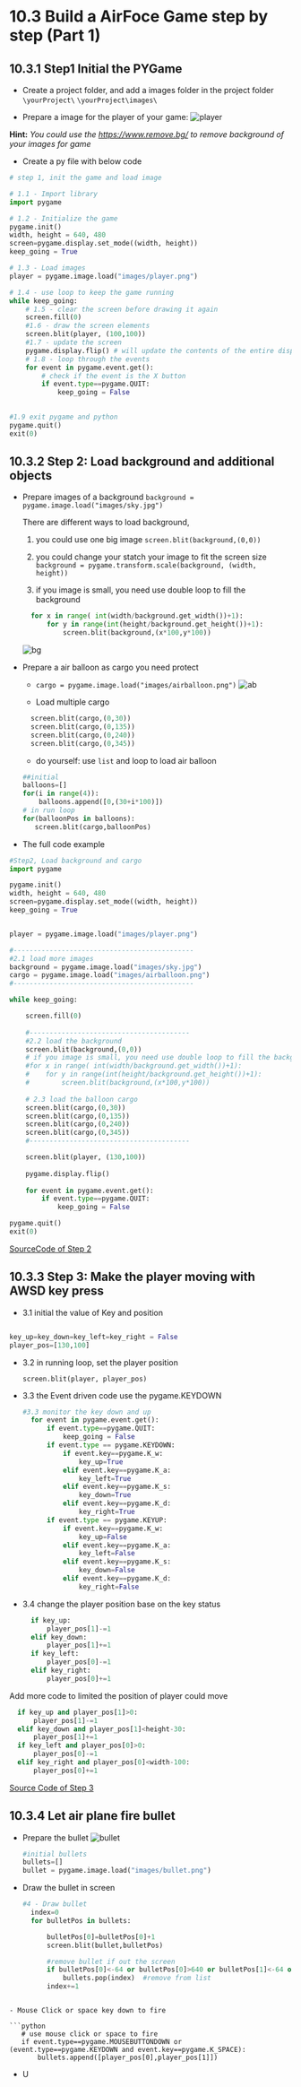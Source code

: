 # 10.3 Build a AirFoce Game step by step (Part 1)

## 10.3.1 Step1 Initial the PYGame

- Create a project folder, and add a images folder in the project folder
`\yourProject\`
`\yourProject\images\`

- Prepare a image for the player of your game:
![player](codes/PyGameSteps/images/player.png)

**Hint:** *You could use the <https://www.remove.bg/> to remove background of your images for game*

- Create a py file with below code

```python
# step 1, init the game and load image

# 1.1 - Import library
import pygame

# 1.2 - Initialize the game 
pygame.init()
width, height = 640, 480
screen=pygame.display.set_mode((width, height))
keep_going = True

# 1.3 - Load images
player = pygame.image.load("images/player.png")

# 1.4 - use loop to keep the game running 
while keep_going:
    # 1.5 - clear the screen before drawing it again
    screen.fill(0)
    #1.6 - draw the screen elements
    screen.blit(player, (100,100))
    #1.7 - update the screen
    pygame.display.flip() # will update the contents of the entire display, and faster than .update()
    # 1.8 - loop through the events
    for event in pygame.event.get():
        # check if the event is the X button
        if event.type==pygame.QUIT:
            keep_going = False
            

#1.9 exit pygame and python
pygame.quit()
exit(0) 
```

## 10.3.2 Step 2: Load background and additional objects

- Prepare images of a background
  `background = pygame.image.load("images/sky.jpg")`

  There are different ways to load background,
  1. you could use one big image
  `screen.blit(background,(0,0))`
  
  2. you could change your statch your image to fit the screen size
    `background = pygame.transform.scale(background, (width, height))`

  3. if you image is small, you need use double loop to fill the background

  ```python
    for x in range( int(width/background.get_width())+1):
        for y in range(int(height/background.get_height())+1):
            screen.blit(background,(x*100,y*100))
  ```
  
  ![bg](codes/PyGameSteps/images/sky.jpg)

- Prepare a air balloon as cargo you need protect
   - `cargo = pygame.image.load("images/airballoon.png")`
  ![ab](codes/PyGameSteps/images/airballoon.png)

  - Load multiple cargo
  ```python
    screen.blit(cargo,(0,30))
    screen.blit(cargo,(0,135))
    screen.blit(cargo,(0,240))
    screen.blit(cargo,(0,345))
  ```
  - do yourself: use `list` and loop to load air balloon

  ```python
  ##initial
  balloons=[]
  for(i in range(4)):
      balloons.append([0,(30+i*100)])
  # in run loop
  for(balloonPos in balloons):
     screen.blit(cargo,balloonPos) 
  ```

 - The full code example
  
```python
#Step2, Load background and cargo
import pygame

pygame.init()
width, height = 640, 480
screen=pygame.display.set_mode((width, height))
keep_going = True


player = pygame.image.load("images/player.png")

#---------------------------------------------
#2.1 load more images
background = pygame.image.load("images/sky.jpg")
cargo = pygame.image.load("images/airballoon.png")
#---------------------------------------------

while keep_going:

    screen.fill(0)
    
    #----------------------------------------
    #2.2 load the background
    screen.blit(background,(0,0))
    # if you image is small, you need use double loop to fill the background
    #for x in range( int(width/background.get_width())+1):
    #    for y in range(int(height/background.get_height())+1):
    #        screen.blit(background,(x*100,y*100))
    
    # 2.3 load the balloon cargo
    screen.blit(cargo,(0,30))
    screen.blit(cargo,(0,135))
    screen.blit(cargo,(0,240))
    screen.blit(cargo,(0,345))
    #----------------------------------------

    screen.blit(player, (130,100))
    
    pygame.display.flip() 
    
    for event in pygame.event.get():
        if event.type==pygame.QUIT:
            keep_going = False

pygame.quit()
exit(0)
```
[SourceCode of Step 2](codes/PyGameSteps/step2.py)

## 10.3.3 Step 3: Make the player moving with AWSD key press


- 3.1 initial the value of Key and position

```python

key_up=key_down=key_left=key_right = False
player_pos=[130,100]
```

- 3.2 in running loop, set the player position
  
  `screen.blit(player, player_pos)`

- 3.3 the Event driven code use the pygame.KEYDOWN
  
  ```python
  #3.3 monitor the key down and up
    for event in pygame.event.get():
        if event.type==pygame.QUIT:
            keep_going = False
        if event.type == pygame.KEYDOWN:
            if event.key==pygame.K_w:
                key_up=True
            elif event.key==pygame.K_a:
                key_left=True
            elif event.key==pygame.K_s:
                key_down=True
            elif event.key==pygame.K_d:
                key_right=True
        if event.type == pygame.KEYUP:
            if event.key==pygame.K_w:
                key_up=False
            elif event.key==pygame.K_a:
                key_left=False
            elif event.key==pygame.K_s:
                key_down=False
            elif event.key==pygame.K_d:
                key_right=False
  ```

- 3.4 change the player position base on the key status
  
  ```python
    if key_up:
        player_pos[1]-=1
    elif key_down:
        player_pos[1]+=1
    if key_left:
        player_pos[0]-=1
    elif key_right:
        player_pos[0]+=1
  ```

 Add more code to limited the position of player could move

  ```python
    if key_up and player_pos[1]>0:
        player_pos[1]-=1
    elif key_down and player_pos[1]<height-30:
        player_pos[1]+=1
    if key_left and player_pos[0]>0:
        player_pos[0]-=1
    elif key_right and player_pos[0]<width-100:
        player_pos[0]+=1
  ```

[Source Code of Step 3](codes/PyGameSteps/step3.py)

## 10.3.4 Let air plane fire bullet

- Prepare the bullet
  ![bullet](codes/PyGameSteps/images/bullet.png)

    ```python
    #initial bullets
    bullets=[]
    bullet = pygame.image.load("images/bullet.png")
    ```

- Draw the bullet in screen
  
  ```python
  #4 - Draw bullet
    index=0 
    for bulletPos in bullets:

        bulletPos[0]=bulletPos[0]+1
        screen.blit(bullet,bulletPos)

        #remove bullet if out the screen
        if bulletPos[0]<-64 or bulletPos[0]>640 or bulletPos[1]<-64 or bulletPos[1]>480:
            bullets.pop(index)  #remove from list
        index+=1  
  
 ```

- Mouse Click or space key down to fire

```python
    # use mouse click or space to fire         
    if event.type==pygame.MOUSEBUTTONDOWN or (event.type==pygame.KEYDOWN and event.key==pygame.K_SPACE):
        bullets.append([player_pos[0],player_pos[1]]) 
```

- U